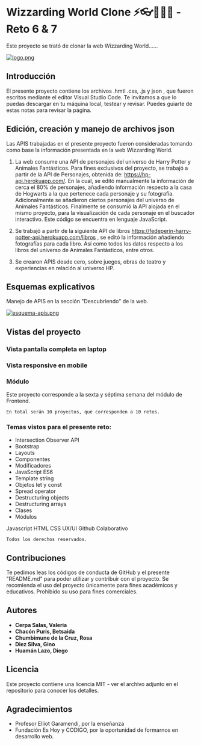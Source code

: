 # Wizzarding World Clone ⚡👓🏰🧙‍♂ - Reto 6 & 7

Este proyecto se trató de clonar la web Wizzarding World......

[![logo.png](https://i.postimg.cc/LXdQ94j6/logo.png)](https://postimg.cc/mcwyVsd0)

## Introducción

El presente proyecto contiene los archivos .hmtl .css, .js y json , que fueron escritos mediante el editor Visual Studio Code.
Te invitamos a que lo puedas descargar en tu máquina local, testear y revisar. Puedes guiarte de estas notas para revisar la página.

## Edición, creación y manejo de archivos json

Las APIS trabajadas en el presente proyecto fueron consideradas tomando como base la información presentada en la web Wizzarding World.

1) La web consume una API de personajes del universo de Harry Potter y Animales Fantásticos. Para fines exclusivos del proyecto, se trabajó a partir de la API de Personajes, obtenida de: https://hp-api.herokuapp.com/.
En la cual, se editó manualmente la información de cerca el 80% de personajes, añadiendo información respecto a la casa de Hogwarts a la que pertenece cada personaje y su fotografía. Adicionalmente se añadieron ciertos personajes del universo de Animales Fantásticos.
Finalmente se consumió la API alojada en el mismo proyecto, para la visualización de cada personaje en el buscador interactivo. Este código se encuentra en lenguaje JavaScript.

2) Se trabajó a partir de la siguiente API de libros https://fedeperin-harry-potter-api.herokuapp.com/libros , se editó la información añadiendo fotografías para cada libro. Así como todos los datos respecto a los libros del universo de Animales Fantásticos, entre otros.

3) Se crearon APIS desde cero, sobre juegos, obras de teatro y experiencias en relación al universo HP.
  
## Esquemas explicativos 
   
Manejo de APIS en la sección "Descubriendo" de la web.
    
[![esquema-apis.png](https://i.postimg.cc/tgJjq59d/esquema-apis.png)](https://postimg.cc/v4JjX5gD)

## Vistas del proyecto

### Vista pantalla completa en laptop
   
  
### Vista responsive en mobile


### Módulo

Este proyecto corresponde a la sexta y séptima semana del módulo de Frontend.

```
En total serán 10 proyectos, que corresponden a 10 retos.
```

### Temas vistos para el presente reto:

- Intersection Observer API
- Bootstrap
- Layouts
- Componentes
- Modificadores
- JavaScript ES6
- Template string
- Objetos let y const
- Spread operator
- Destructuring objects
- Destructuring arrays
- Clases
- Módulos

Javascript 
HTML
CSS
UX/UI
Github Colaborativo

```
Todos los derechos reservados.
```

## Contribuciones

Te pedimos leas los códigos de conducta de GitHub y el presente "README.md" para poder utilizar y contribuir con el proyecto. Se recomienda el uso del proyecto únicamente para fines académicos y educativos. Prohibido su uso para fines comerciales.

## Autores

- **Cerpa Salas, Valeria**
- **Chacón Puris, Betsaida**
- **Chumbimune de la Cruz, Rosa**
- **Diez Silva, Gino**
- **Huamán Lazo, Diego**

## Licencia

Este proyecto contiene una licencia MIT - ver el archivo adjunto en el repositorio para conocer los detalles.

## Agradecimientos

- Profesor Elliot Garamendi, por la enseñanza
- Fundación Es Hoy y CODIGO, por la oportunidad de formarnos en desarrollo web.
